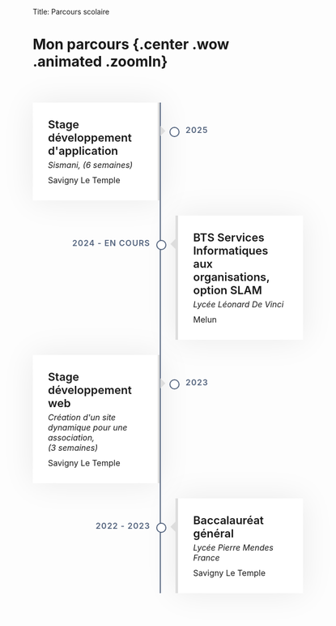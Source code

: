Title: Parcours scolaire
# Mon parcours {.center .wow .animated .zoomIn}
<Voici mon parcours ci-dessous:>
        <div class="experience" id="experience">
            <div class="container">
                <div class="timeline">
                    <div class="timeline-item left wow slideInLeft" data-wow-delay="0.1s">
                        <div class="timeline-text">
                            <div class="timeline-date">2025 </div>
                            <h2>Stage développement d'application</h2>
                            <h4>Sismani, (6 semaines)</h4>
                            <p>
                                Savigny Le Temple
                            </p>
                        </div>
                    </div>
                    <div class="timeline-item right wow slideInRight" data-wow-delay="0.1s">
                        <div class="timeline-text">
                            <div class="timeline-date">2024 - En cours</div>
                            <h2>BTS Services Informatiques aux organisations, option SLAM</h2>
                            <h4>Lycée Léonard De Vinci </h4>
                            <p>
                                Melun
                            </p>
                        </div>
                    </div>
                    <div class="timeline-item left wow slideInLeft" data-wow-delay="0.1s">
                        <div class="timeline-text">
                            <div class="timeline-date">2023 </div>
                            <h2>Stage développement web</h2>
                            <h4>Création d'un site dynamique pour une association, <br>(3 semaines) </br> </h4>
                            <p>
                                Savigny Le Temple
                            </p>
                        </div>
                    </div>
                    <div class="timeline-item right wow slideInRight" data-wow-delay="0.1s">
                        <div class="timeline-text">
                            <div class="timeline-date">2022 - 2023</div>
                            <h2>Baccalauréat général</h2>
                            <h4>Lycée Pierre Mendes France</h4>
                            <p>
                                Savigny Le Temple 
                            </p>
                        </div>
                    </div>
                </div>
            </div>
        </div>
<style>
    .center {
  text-align: center;
}
.experience {
    position: relative;
    padding: 45px 0 15px 0;
}
.experience .timeline {
    position: relative;
    width: 100%;
}
.experience .timeline::after {
    content: '';
    position: absolute;
    width: 2px;
    background: #54647eff;
    top: 0;
    bottom: 0;
    left: 50%;
    margin-left: -1px;
}
.experience .timeline .timeline-item {
    position: relative;
    background: inherit;
    width: 50%;
    margin-bottom: 30px;
}
.experience .timeline .timeline-item.left {
    left: 0;
    padding-right: 30px;
}
.experience .timeline .timeline-item.right {
    left: 50%;
    padding-left: 30px;
}
.experience .timeline .timeline-item::after {
    content: '';
    position: absolute;
    width: 16px;
    height: 16px;
    top: 48px;
    right: -8px;
    background: #ffffff;
    border: 2px solid #54647eff;
    border-radius: 16px;
    z-index: 1;
}
.experience .timeline .timeline-item.right::after {
    left: -8px;
}
.experience .timeline .timeline-item::before {
  content: '';
  position: absolute;
  width: 0;
  height: 0;
  top: 46px;
  right: 10px;
  z-index: 1;
  border: 10px solid;
  border-color: transparent transparent transparent #dddddd;
}
.experience .timeline .timeline-item.right::before {
  left: 10px;
  border-color: transparent #dddddd transparent transparent;
}
.experience .timeline .timeline-date {
    position: absolute;
    width: 100%;
    top: 44px;
    font-size: 16px;
    font-weight: 600;
    color: #54647eff;
    text-transform: uppercase;
    letter-spacing: 1px;
    z-index: 1;
}
.experience .timeline .timeline-item.left .timeline-date {
    text-align: left;
    left: calc(100% + 55px);
}
.experience .timeline .timeline-item.right .timeline-date {
    text-align: right;
    right: calc(100% + 55px);
}
.experience .timeline .timeline-text {
    padding: 30px;
    background: #ffffff;
    position: relative;
    border-right: 5px solid #dddddd;
    box-shadow: 0 0 60px rgba(0, 0, 0, .08);
}
.experience .timeline .timeline-item.right .timeline-text {
    border-right: none;
    border-left: 5px solid #dddddd;
}
.experience .timeline .timeline-text h2 {
    margin: 0 0 5px 0;
    font-size: 22px;
    font-weight: 600;
}
.experience .timeline .timeline-text h4 {
    margin: 0 0 10px 0;
    font-size: 16px;
    font-style: italic;
    font-weight: 400;
}
.experience .timeline .timeline-text p {
    margin: 0;
    font-size: 16px;
}
@media (max-width: 767.98px) {
    .experience .timeline::after {
        left: 8px;
    }
    .experience .timeline .timeline-item {
        width: 100%;
        padding-left: 38px;
    }
    .experience .timeline .timeline-item.left {
        padding-right: 0;
    }
    .experience .timeline .timeline-item.right {
        left: 0%;
        padding-left: 38px;
    }
    .experience .timeline .timeline-item.left::after, 
    .experience .timeline .timeline-item.right::after {
        left: 0;
    }
    .experience .timeline .timeline-item.left::before,
    .experience .timeline .timeline-item.right::before {
        left: 18px;
        border-color: transparent #dddddd transparent transparent;
    }
    .experience .timeline .timeline-item.left .timeline-date,
    .experience .timeline .timeline-item.right .timeline-date {
        position: relative;
        top: 0;
        right: auto;
        left: 0;
        text-align: left;
        margin-bottom: 10px;
    }
    .experience .timeline .timeline-item.left .timeline-text,
    .experience .timeline .timeline-item.right .timeline-text {
        border-right: none;
        border-left: 5px solid #dddddd;
    }
}

</style>